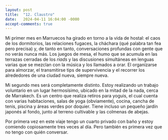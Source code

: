 ```yaml
---
layout: post
title:  "12. Claustro"
date:   2024-04-11 16:04:00 -0000
accept-comments: true
---
```

Mi primer mes en Marruecos ha girado en torno a la vida de hostal: el caos de los dormitorios, las relaciones fugaces, la cháchara (qué palabra tan fea pero precisa) y, de tanto en tanto, conversaciones profundas con gente que no verás nunca más. Los juegos de mesa, el humo que se acumula en las terrazas cerradas de los *riads* y las discusiones simultáneas en lenguas varias que se mezclan con la música y los llamados a orar. El organizarse para almorzar, el transmitirse tips de supervivencia y el recorrer los alrededores de una ciudad nueva, siempre nueva.

Mi segundo mes será completamente distinto. Estoy realizando un trabajo voluntario en un lugar hermosísimo, ubicado en la mitad de la nada, cerca de Marrakech. Es un centro que realiza retiros para yoguis, el cual cuenta con varias habitaciones, salas de yoga (obviamente), cocina, cancha de tenis, piscina y áreas verdes por doquier. Tiene incluso un pequeño jardín japonés al fondo, junto al terreno cultivable y las colmenas de abejas.

Por primera vez en este viaje tengo un cuarto privado con baño y estoy comiendo copiosamente tres veces al día. Pero también es primera vez que no tengo con quién conversar.
